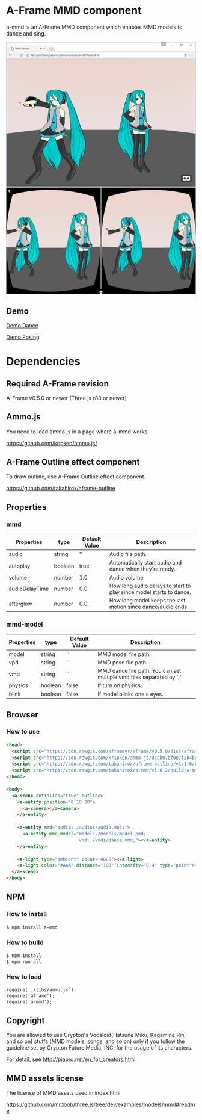 # A-Frame MMD component

a-mmd is an A-Frame MMD component which enables MMD models to dance and sing.

![screenshot](./screenshot.png "screenshot")
![screenshot2](./screenshot2.png "screenshot2")

## Demo

[Demo Dance](https://cdn.rawgit.com/takahirox/a-mmd/v1.0.2/index.html)

[Demo Posing](https://cdn.rawgit.com/takahirox/a-mmd/v1.0.2/index2.html)

# Dependencies

## Required A-Frame revision

A-Frame v0.5.0 or newer (Three.js r83 or newer)

## Ammo.js

You need to load ammo.js in a page where a-mmd works

https://github.com/kripken/ammo.js/

## A-Frame Outline effect component

To draw outline, use A-Frame Outline effect component.

https://github.com/takahirox/aframe-outline

## Properties

### mmd

| Properties     | type    | Default Value | Description |
| -------------- | ------- | ------------- | ----------- |
| audio          | string  | ''            | Audio file path. |
| autoplay       | boolean | true          | Automatically start audio and dance when they're ready. |
| volume         | number  | 1.0           | Audio volume. |
| audioDelayTime | number  | 0.0           | How long audio delays to start to play since model starts to dance. |
| afterglow      | number  | 0.0           | How long model keeps the last motion since dance/audio ends. |

### mmd-model

| Properties | type    | Default Value | Description |
| ---------- | ------- | ------------- | ----------- |
| model      | string  | ''            | MMD model file path. |
| vpd        | string  | ''            | MMD pose file path. |
| vmd        | string  | ''            | MMD dance file path. You can set multiple vmd files separated by ',' |
| physics    | boolean | false         | If turn on physics. |
| blink      | boolean | false         | If model blinks one's eyes. |


## Browser

### How to use

```html
<head>
  <script src="https://cdn.rawgit.com/aframevr/aframe/v0.5.0/dist/aframe-master.min.js"></script>
  <script src="https://cdn.rawgit.com/kripken/ammo.js/dcab07bf0e7f2b4b64c01dc45da846344c8f50be/builds/ammo.js"></script>
  <script src="https://cdn.rawgit.com/takahirox/aframe-outline/v1.1.0/build/aframe-outline.min.js"></script>
  <script src="https://cdn.rawgit.com/takahirox/a-mmd/v1.0.2/build/a-mmd.min.js"></script>
</head>

<body>
  <a-scene antialias="true" outline>
    <a-entity position="0 10 20">
      <a-camera></a-camera>
    </a-entity>

    <a-entity mmd="audio:./audios/audio.mp3;">
      <a-entity mmd-model="model:./models/model.pmd;
                           vmd:./vmds/dance.vmd;"></a-entity>
    </a-entity>

    <a-light type="ambient" color="#888"></a-light>
    <a-light color="#AAA" distance="100" intensity="0.4" type="point"></a-light>
  </a-scene>
</body>
```

## NPM

### How to install

```
$ npm install a-mmd
```

### How to build

```
$ npm install
$ npm run all
```

### How to load

```
require('./libs/ammo.js');
require('aframe');
require('a-mmd');
```

## Copyright

You are allowed to use Crypton's Vocaloid(Hatsune Miku, Kagamine Rin, and so on)
stuffs (MMD models, songs, and so on) only if you follow the guideline set by
Crypton Future Media, INC. for the usage of its characters.

For detail, see http://piapro.net/en_for_creators.html


## MMD assets license

The license of MMD assets used in index.html

https://github.com/mrdoob/three.js/tree/dev/examples/models/mmd#readme
